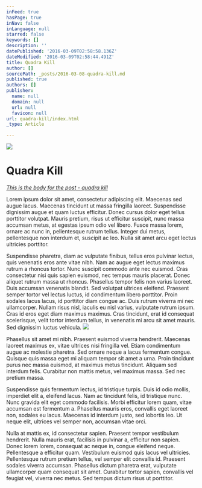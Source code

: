 ```yaml
---
inFeed: true
hasPage: true
inNav: false
inLanguage: null
starred: false
keywords: []
description: ''
datePublished: '2016-03-09T02:58:58.136Z'
dateModified: '2016-03-09T02:58:44.491Z'
title: Quadra Kill
author: []
sourcePath: _posts/2016-03-08-quadra-kill.md
published: true
authors: []
publisher:
  name: null
  domain: null
  url: null
  favicon: null
url: quadra-kill/index.html
_type: Article

---
```

![](https://the-grid-user-content.s3-us-west-2.amazonaws.com/9a831890-30e3-4386-ad5a-da056ee6e687.gif)

# Quadra Kill

_[This is the body for the post - quadra kill ][0]_

Lorem ipsum dolor sit amet, consectetur adipiscing elit. Maecenas sed augue lacus. Maecenas tincidunt ut massa fringilla laoreet. Suspendisse dignissim augue et quam luctus efficitur. Donec cursus dolor eget tellus porttitor volutpat. Mauris pretium, risus ut efficitur suscipit, nunc massa accumsan metus, at egestas ipsum odio vel libero. Fusce massa lorem, ornare ac nunc in, pellentesque rutrum tellus. Integer dui metus, pellentesque non interdum et, suscipit ac leo. Nulla sit amet arcu eget lectus ultricies porttitor.

Suspendisse pharetra, diam ac vulputate finibus, tellus eros pulvinar lectus, quis venenatis eros ante vitae nibh. Nam ac augue eget lectus maximus rutrum a rhoncus tortor. Nunc suscipit commodo ante nec euismod. Cras consectetur nisi quis sapien euismod, nec tempus mauris placerat. Donec aliquet rutrum massa ut rhoncus. Phasellus tempor felis non varius laoreet. Duis accumsan venenatis blandit. Sed volutpat ultrices eleifend. Praesent semper tortor vel lectus luctus, id condimentum libero porttitor. Proin sodales lacus lacus, id porttitor diam congue ac. Duis rutrum viverra mi nec ullamcorper. Nullam risus nisl, iaculis eu nisl varius, vulputate rutrum ipsum. Cras id eros eget diam maximus maximus. Cras tincidunt, erat id consequat scelerisque, velit tortor interdum tellus, in venenatis mi arcu sit amet mauris. Sed dignissim luctus vehicula.
![](https://the-grid-user-content.s3-us-west-2.amazonaws.com/7a2a56a0-22b3-4d79-9dab-113fbb8a97fc.jpg)

Phasellus sit amet mi nibh. Praesent euismod viverra hendrerit. Maecenas laoreet maximus ex, vitae ultrices nisi fringilla vel. Etiam condimentum augue ac molestie pharetra. Sed ornare neque a lacus fermentum congue. Quisque quis massa eget mi aliquam tempor sit amet a urna. Proin tincidunt purus nec massa euismod, at maximus metus tincidunt. Aliquam sed interdum felis. Curabitur non mattis metus, vel maximus massa. Sed nec pretium massa.

Suspendisse quis fermentum lectus, id tristique turpis. Duis id odio mollis, imperdiet elit a, eleifend lacus. Nam ac tincidunt felis, id tristique nunc. Nunc gravida elit eget commodo facilisis. Morbi efficitur lorem quam, vitae accumsan est fermentum a. Phasellus mauris eros, convallis eget laoreet non, sodales eu lacus. Maecenas id interdum justo, sed lobortis leo. Ut neque elit, ultrices vel semper non, accumsan vitae orci.

Nulla at mattis ex, id consectetur sapien. Praesent tempor vestibulum hendrerit. Nulla mauris erat, facilisis in pulvinar a, efficitur non sapien. Donec lorem lorem, consequat ac neque in, congue eleifend neque. Pellentesque a efficitur quam. Vestibulum euismod quis lacus vel ultricies. Pellentesque rutrum pretium tellus, vel semper elit convallis id. Praesent sodales viverra accumsan. Phasellus dictum pharetra erat, vulputate ullamcorper quam consequat sit amet. Curabitur tortor sapien, convallis vel feugiat vel, viverra nec metus. Sed tempus dictum risus ut porttitor.

[0]: https://www.twitch.tv/lirik